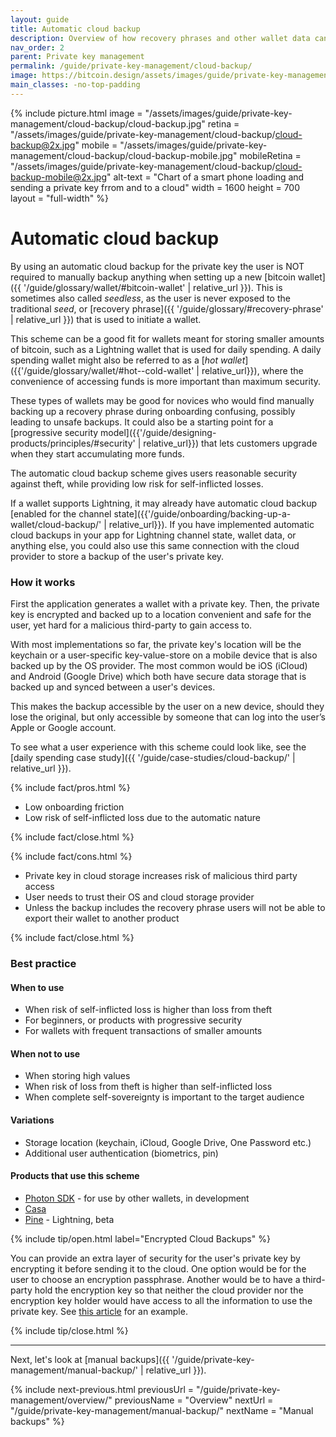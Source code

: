 ```yaml
---
layout: guide
title: Automatic cloud backup
description: Overview of how recovery phrases and other wallet data can be securely stored with cloud storage service providers.
nav_order: 2
parent: Private key management
permalink: /guide/private-key-management/cloud-backup/
image: https://bitcoin.design/assets/images/guide/private-key-management/cloud-backup/cloud-backup-preview.jpg
main_classes: -no-top-padding
---
```


<!--

Editor's notes

Description of what an automatic cloud backup scheme consists of.

Illustration sources

https://www.figma.com/community/file/888680264445459448
https://www.figma.com/community/file/995256542920917246/BDG---Private-key-management-illustrations

-->

{% include picture.html
   image = "/assets/images/guide/private-key-management/cloud-backup/cloud-backup.jpg"
   retina = "/assets/images/guide/private-key-management/cloud-backup/cloud-backup@2x.jpg"
   mobile = "/assets/images/guide/private-key-management/cloud-backup/cloud-backup-mobile.jpg"
   mobileRetina = "/assets/images/guide/private-key-management/cloud-backup/cloud-backup-mobile@2x.jpg"
   alt-text = "Chart of a smart phone loading and sending a private key frrom and to a cloud"
   width = 1600
   height = 700
   layout = "full-width"
%}

# Automatic cloud backup

By using an automatic cloud backup for the private key the user is NOT required to manually backup anything when setting up a new [bitcoin wallet]({{ '/guide/glossary/wallet/#bitcoin-wallet' | relative_url }}). This is sometimes also called *seedless*, as the user is never exposed to the traditional *seed*, or [recovery phrase]({{ '/guide/glossary/#recovery-phrase' | relative_url }}) that is used to initiate a wallet.

This scheme can be a good fit for wallets meant for storing smaller amounts of bitcoin, such as a Lightning wallet that is used for daily spending. A daily spending wallet might also be referred to as a [*hot wallet*]({{'/guide/glossary/wallet/#hot--cold-wallet' | relative_url}}), where the convenience of accessing funds is more important than maximum security.

These types of wallets may be good for novices who would find manually backing up a recovery phrase during onboarding confusing, possibly leading to unsafe backups. It could also be a starting point for a [progressive security model]({{'/guide/designing-products/principles/#security' | relative_url}}) that lets customers upgrade when they start accumulating more funds.

The automatic cloud backup scheme gives users reasonable security against theft, while providing low risk for self-inflicted losses.

If a wallet supports Lightning, it may already have automatic cloud backup [enabled for the channel state]({{'/guide/onboarding/backing-up-a-wallet/cloud-backup/' | relative_url}}). If you have implemented automatic cloud backups in your app for Lightning channel state, wallet data, or anything else, you could also use this same connection with the cloud provider to store a backup of the user's private key.

### How it works
First the application generates a wallet with a private key. Then, the private key is encrypted and backed up to a location convenient and safe for the user, yet hard for a malicious third-party to gain access to.

With most implementations so far, the private key's location will be the keychain or a user-specific key-value-store on a mobile device that is also backed up by the OS provider. The most common would be iOS (iCloud) and Android (Google Drive) which both have secure data storage that is backed up and synced between a user's devices.

This makes the backup accessible by the user on a new device, should they lose the original, but only accessible by someone that can log into the user’s Apple or Google account.

To see what a user experience with this scheme could look like, see the [daily spending case study]({{ '/guide/case-studies/cloud-backup/' | relative_url }}).

{% include fact/pros.html %}

- Low onboarding friction
- Low risk of self-inflicted loss due to the automatic nature

{% include fact/close.html %}

{% include fact/cons.html %}

- Private key in cloud storage increases risk of malicious third party access
- User needs to trust their OS and cloud storage provider
- Unless the backup includes the recovery phrase users will not be able to export their wallet to another product

{% include fact/close.html %}

### Best practice

#### When to use
- When risk of self-inflicted loss is higher than loss from theft
- For beginners, or products with progressive security
- For wallets with frequent transactions of smaller amounts

#### When not to use
- When storing high values
- When risk of loss from theft is higher than self-inflicted loss
- When complete self-sovereignty is important to the target audience

#### Variations
- Storage location (keychain, iCloud, Google Drive, One Password etc.)
- Additional user authentication (biometrics, pin)

#### Products that use this scheme
- [Photon SDK](https://photonsdk.org) - for use by other wallets, in development
- [Casa](https://keys.casa)
- [Pine](https://pine.pm ) - Lightning, beta

{% include tip/open.html label="Encrypted Cloud Backups" %}

You can provide an extra layer of security for the user's private key by encrypting it before sending it to the cloud. One option would be for the user to choose an encryption passphrase. Another would be to have a third-party hold the encryption key so that neither the cloud provider nor the encryption key holder would have access to all the information to use the private key. See [this article](https://blog.keys.casa/casa-keymaster-security-mobile-key-overview/) for an example.

{% include tip/close.html %}

---

Next, let's look at [manual backups]({{ '/guide/private-key-management/manual-backup/' | relative_url }}).

{% include next-previous.html
   previousUrl = "/guide/private-key-management/overview/"
   previousName = "Overview"
   nextUrl = "/guide/private-key-management/manual-backup/"
   nextName = "Manual backups"
%}
